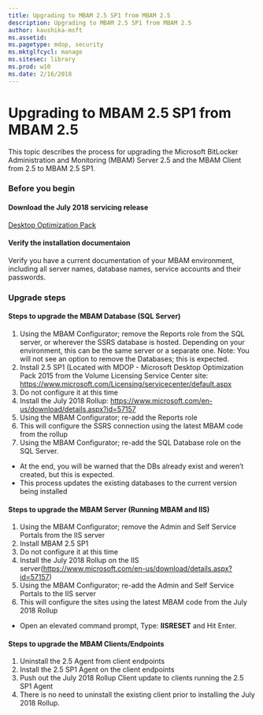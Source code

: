 ```yaml
---
title: Upgrading to MBAM 2.5 SP1 from MBAM 2.5
description: Upgrading to MBAM 2.5 SP1 from MBAM 2.5
author: kaushika-msft
ms.assetid: 
ms.pagetype: mdop, security
ms.mktglfcycl: manage
ms.sitesec: library
ms.prod: w10
ms.date: 2/16/2018
---
```


# Upgrading to MBAM 2.5 SP1 from MBAM 2.5
This topic describes the process for upgrading the Microsoft BitLocker Administration and Monitoring (MBAM) Server 2.5 and the MBAM Client from 2.5 to MBAM 2.5 SP1.

### Before you begin
#### Download the July 2018 servicing release
[Desktop Optimization Pack](https://www.microsoft.com/en-us/download/details.aspx?id=57157)

#### Verify the installation documentaion
Verify you have a current documentation of your MBAM environment, including all server names, database names, service accounts and their passwords.

### Upgrade steps
#### Steps to upgrade the MBAM Database (SQL Server)
1. Using the MBAM Configurator; remove the Reports role from the SQL server, or wherever the SSRS database is hosted. Depending on your environment, this can be the same server or a separate one.
Note: You will not see an option to remove the Databases; this is expected.  
2. Install 2.5 SP1 (Located with MDOP - Microsoft Desktop Optimization Pack 2015 from the Volume Licensing Service Center site:  <https://www.microsoft.com/Licensing/servicecenter/default.aspx>
3. Do not configure it at this time 
4. Install the July 2018 Rollup: https://www.microsoft.com/en-us/download/details.aspx?id=57157
5. Using the MBAM Configurator; re-add the Reports role
6. This will configure the SSRS connection using the latest MBAM code from the rollup 
7. Using the MBAM Configurator; re-add the SQL Database role on the SQL Server.
- At the end, you will be warned that the DBs already exist and  weren’t created, but this is expected.
- This process updates the existing databases to the current version  being installed                  

#### Steps to upgrade the MBAM Server (Running MBAM and IIS)
1. Using the MBAM Configurator; remove the Admin and Self Service Portals from  the IIS server
2. Install MBAM 2.5 SP1
3. Do not configure it at this time  
4. Install the July 2018 Rollup on the IIS server(https://www.microsoft.com/en-us/download/details.aspx?id=57157)
5. Using the MBAM Configurator; re-add the Admin and Self Service Portals to the IIS server 
6. This will configure the sites using the latest MBAM code from the July 2018 Rollup
- Open an elevated command prompt, Type: **IISRESET** and Hit Enter.
 
#### Steps to upgrade the MBAM Clients/Endpoints
1. Uninstall the 2.5 Agent from client endpoints
2. Install the 2.5 SP1 Agent on the client endpoints
3. Push out the July 2018 Rollup Client update to clients running the 2.5 SP1 Agent 
4. There is no need to uninstall the existing client prior to installing the July 2018 Rollup.  
